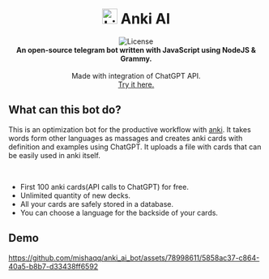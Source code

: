  <h1 align="center"> <img src="https://github.com/mishaqq/anki_ai_bot/assets/78998611/18f7e2cf-009e-4b47-9a5b-1216fa186f6e" alt="License" width=30>       Anki AI</h1>
<p align="center">
   <img src="https://img.shields.io/static/v1?label=license&message=MIT&color=white&style=flat" alt="License">
<br>
    <b>An open-source telegram bot written with JavaScript using NodeJS & Grammy.</b><br><br>
    Made with integration of ChatGPT API.<br>
    <a href="https://web.telegram.org/k/#@anki_ai_bot">Try it here.</a><br>
</p>

## What can this bot do?
This is an optimization bot for the productive workflow with [anki](https://apps.ankiweb.net/). It takes words form other languages as massages and creates anki cards with definition and examples using ChatGPT. It uploads a file with cards that can be easily used in anki itself.

<br>

- First 100 anki cards(API calls to ChatGPT) for free.
- Unlimited quantity of new decks.
- All your cards are safely stored in a database.
- You can choose a language for the backside of your cards.

## Demo
https://github.com/mishaqq/anki_ai_bot/assets/78998611/5858ac37-c864-40a5-b8b7-d33438ff6592


